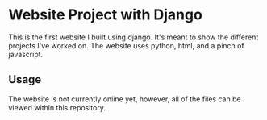 # Website Project with Django
This is the first website I built using django. It's meant to show the different projects I've worked on. The website uses python, html, and a pinch of javascript.

## Usage

The website is not currently online yet, however, all of the files can be viewed within this repository.

